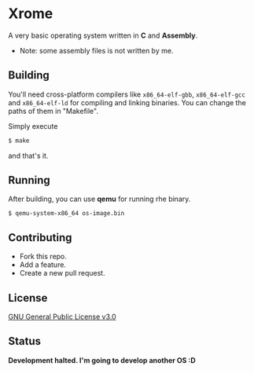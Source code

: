# Xrome
A very basic operating system written in **C** and **Assembly**. 

- Note: some assembly files is not written by me.

## Building

You'll need cross-platform compilers like ``x86_64-elf-gbb``, ``x86_64-elf-gcc`` and ``x86_64-elf-ld`` for compiling and linking binaries. You can change the paths of them in "Makefile".

Simply execute
```s
$ make
```
and that's it.

## Running

After building, you can use **qemu** for running rhe binary.

```
$ qemu-system-x86_64 os-image.bin
```

## Contributing

- Fork this repo.
- Add a feature.
- Create a new pull request.

## License
[GNU General Public License v3.0](LICENSE)

## Status
**Development halted. I'm going to develop another OS :D**

